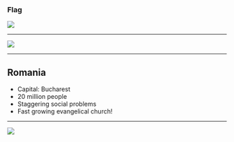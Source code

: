 ### Flag

![](https://upload.wikimedia.org/wikipedia/commons/7/73/Flag_of_Romania.svg)

---

![](https://upload.wikimedia.org/wikipedia/commons/c/c5/EU-Romania_%28orthographic_projection%29.svg)

---

## Romania

-   Capital: Bucharest
-   20 million people
-   Staggering social problems
-   Fast growing evangelical church!

---

![](https://player.vimeo.com/video/70486695)
